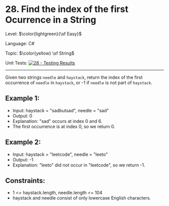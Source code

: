 ﻿# 28. Find the index of the first Ocurrence in a String

Level: $\color{lightgreen}{\sf Easy}$

Language: C#

Topic: $\color{yellow} \sf String$

Unit Tests: [![28 - Testing Results](https://github.com/F4NT0/My-LeetCode-Solvings/actions/workflows/28.yml/badge.svg)](https://github.com/F4NT0/My-LeetCode-Solvings/actions/workflows/28.yml)

---

Given two strings `needle` and `haystack`, return the index of the first occurrence of `needle` in `haystack`, or -1 if `needle` is not part of `haystack`.

## Example 1:

- Input: haystack = "sadbutsad", needle = "sad"
- Output: 0
- Explanation: "sad" occurs at index 0 and 6.
- The first occurrence is at index 0, so we return 0.

## Example 2:

- Input: haystack = "leetcode", needle = "leeto"
- Output: -1
- Explanation: "leeto" did not occur in "leetcode", so we return -1.
 
## Constraints:

- 1 <= haystack.length, needle.length <= 104
- haystack and needle consist of only lowercase English characters.


